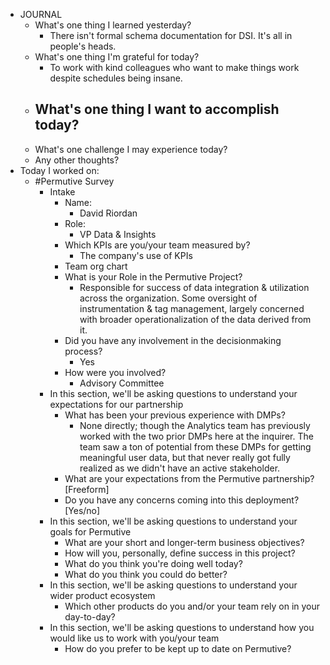 - JOURNAL
	- What's one thing I learned yesterday?
		- There isn't formal schema documentation for DSI. It's all in people's heads.
	- What's one thing I'm grateful for today?
		- To work with kind colleagues who want to make things work despite schedules being insane.
	- What's one thing I want to accomplish today?
		-
	- What's one challenge I may experience today?
	- Any other thoughts?
- Today I worked on:
	- #Permutive Survey
		- Intake
			- Name:
				- David Riordan
			- Role:
				- VP Data & Insights
			- Which KPIs are you/your team measured by?
				- The company's use of KPIs
			- Team org chart
			- What is your Role in the Permutive Project?
				- Responsible for success of data integration & utilization across the organization. Some oversight of instrumentation & tag management, largely concerned with broader operationalization of the data derived from it.
			- Did you have any involvement in the decisionmaking process?
				- Yes
			- How were you involved?
				- Advisory Committee
		- In this section, we'll be asking questions to understand your expectations for our partnership
			- What has been your previous experience with DMPs?
				- None directly; though the Analytics team has previously worked with the two prior DMPs here at the inquirer. The team saw a ton of potential from these DMPs for getting meaningful user data, but that never really got fully realized as we didn't have an active stakeholder.
			- What are your expectations from the Permutive partnership? [Freeform]
			- Do you have any concerns coming into this deployment? [Yes/no]
		- In this section, we'll be asking questions to understand your goals for Permutive
			- What are your short and longer-term business objectives?
			- How will you, personally, define success in this project?
			- What do you think you're doing well today?
			- What do you think you could do better?
		- In this section, we'll be asking questions to understand your wider product ecosystem
			- Which other products do you and/or your team rely on in your day-to-day?
		- In this section, we'll be asking questions to understand how you would like us to work with you/your team
			- How do you prefer to be kept up to date on Permutive?